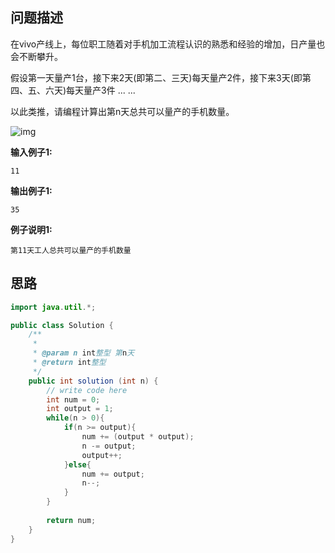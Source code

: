## 问题描述

在vivo产线上，每位职工随着对手机加工流程认识的熟悉和经验的增加，日产量也会不断攀升。

假设第一天量产1台，接下来2天(即第二、三天)每天量产2件，接下来3天(即第四、五、六天)每天量产3件 ... ... 

以此类推，请编程计算出第n天总共可以量产的手机数量。

![img](https://uploadfiles.nowcoder.com/images/20200217/317906_1581924229980_3DEEEB2F0666193BC7C443CDB306993F)

 **输入例子1:**
```
11
```
**输出例子1:**
```
35
```
**例子说明1:**

```
第11天工人总共可以量产的手机数量
```

## 思路



```java
import java.util.*;

public class Solution {
    /**
     * 
     * @param n int整型 第n天
     * @return int整型
     */
    public int solution (int n) {
        // write code here
        int num = 0;
        int output = 1;
        while(n > 0){
            if(n >= output){
                num += (output * output);
                n -= output;
                output++;
            }else{
                num += output;
                n--;
            }
        }
        
        return num;
    }
}
```


